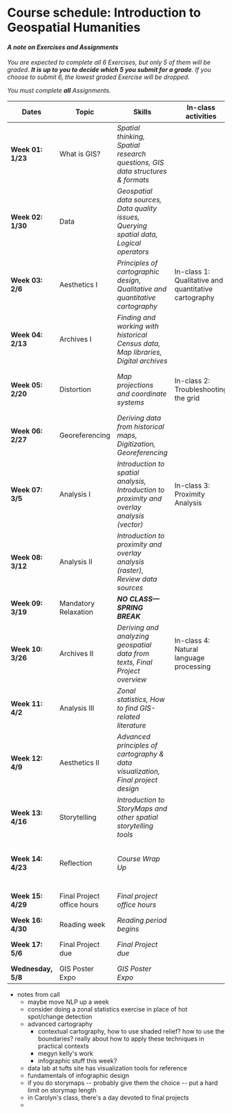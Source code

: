 # Course schedule: Introduction to Geospatial Humanities

#### *A note on Exercises and Assignments*

*You are expected to complete all 6 Exercises, but only 5 of them will be graded. ***It is up to you to decide which 5 you submit for a grade***. If you choose to submit 6, the lowest graded Exercise will be dropped.*

*You must complete ***all*** Assignments.*

| **Dates**          | **Topic**                  | **Skills**                                                                                  | **In-class activities**                              | **Exercises Assigned**                                   | **Exercises Due**                                        | **Assignments Assigned**                                 | **Assignments Due**                                      |
| ------------------ | -------------------------- | ------------------------------------------------------------------------------------------- | ---------------------------------------------------- | -------------------------------------------------------- | -------------------------------------------------------- | -------------------------------------------------------- | -------------------------------------------------------- |
| **Week 01: 1/23**  | What is GIS?               | *Spatial thinking, Spatial research questions, GIS data structures & formats*               |                                                      | Exercise 1: Learning ArcGIS Pro basics                   |                                                          |                                                          |                                                          |
| **Week 02: 1/30**  | Data                       | *Geospatial data sources, Data quality issues, Querying spatial data, Logical operators*    |                                                      | Exercise 2: Querying data within ArcGIS Pro              | Exercise 1: Learning ArcGIS Pro basics                   |                                                          |                                                          |
| **Week 03: 2/6**   | Aesthetics I               | *Principles of cartographic design, Qualitative and quantitative cartography*               | In-class 1: Qualitative and quantitative cartography |                                                          | Exercise 2: Querying data within ArcGIS Pro              | Assignment 1: Cartographic Design                        |                                                          |
| **Week 04: 2/13**  | Archives I                 | *Finding and working with historical Census data, Map libraries, Digital archives*          |                                                      | Exercise 3: Working with historical census data in GIS   |                                                          |                                                          | Assignment 1: Cartographic Design                        |
| **Week 05: 2/20**  | Distortion                 | *Map projections and coordinate systems*                                                    | In-class 2: Troubleshooting the grid                 |                                                          | Exercise 3: Working with historical census data in GIS   | Assignment 2: Census Discovery and Documentation         |                                                          |
| **Week 06: 2/27**  | Georeferencing             | *Deriving data from historical maps, Digitization, Georeferencing*                          |                                                      | Exercise 4: Creating geospatial data with georeferencing |                                                          |                                                          | Assignment 2: Census Discovery and Documentation         |
| **Week 07: 3/5**   | Analysis I                 | *Introduction to spatial analysis, Introduction to proximity and overlay analysis (vector)* | In-class 3: Proximity Analysis                       |                                                          | Exercise 4: Creating geospatial data with georeferencing | Assignment 3: Spatial Thinking & Spatial Problem Solving |                                                          |
| **Week 08: 3/12**  | Analysis II                | *Introduction to proximity and overlay analysis (raster), Review data sources*              |                                                      | Exercise 5: Overlay Analysis                             |                                                          | Assignment 4: Project Data Search and Documentation      | Assignment 3: Spatial Thinking & Spatial Problem Solving |
| **Week 09: 3/19**  | Mandatory Relaxation       | ***NO CLASS—SPRING BREAK***                                                                 |                                                      |                                                          | Exercise 5: Overlay Analysis                             |                                                          |                                                          |
| **Week 10: 3/26**  | Archives II                | *Deriving and analyzing geospatial data from texts, Final Project overview*                 | In-class 4: Natural language processing              |                                                          |                                                          | Assignment 5: Final Project (Multiple components)        | Assignment 4: Project Data Search and Documentation      |
| **Week 11: 4/2**   | Analysis III               | *Zonal statistics, How to find GIS-related literature*                                      |                                                      | Exercise 6: Zonal statistics                             |                                                          |                                                          |                                                          |
| **Week 12: 4/9**   | Aesthetics II              | *Advanced principles of cartography & data visualization, Final project design*             |                                                      |                                                          | Exercise 6: Zonal statistics                             |                                                          | Assignment 5.1: Detailed Project Proposal                |
| **Week 13: 4/16**  | Storytelling               | *Introduction to StoryMaps and other spatial storytelling tools*                            |                                                      | Exercise 7: Developing interactive online narratives     |                                                          |                                                          |                                                          |
| **Week 14: 4/23**  | Reflection                 | *Course Wrap Up*                                                                            |                                                      |                                                          | Exercise 7: Developing interactive online narratives     |                                                          |                                                          |
| **Week 15: 4/29**  | Final Project office hours | *Final project office hours*                                                                |                                                      |                                                          |                                                          |                                                          | Assignment 5.2: Final Project Draft                      |
| **Week 16: 4/30**  | Reading week               | *Reading period begins*                                                                     |                                                      |                                                          |                                                          |                                                          |                                                          |
| **Week 17: 5/6**   | Final Project due          | *Final Project due*                                                                         |                                                      |                                                          |                                                          |                                                          | Assignment 5.3: Final Project                            |
| **Wednesday, 5/8** | GIS Poster Expo            | *GIS Poster Expo*                                                                           |                                                      |                                                          |                                                          |                                                          |                                                          |

* notes from call
  * maybe move NLP up a week
  * consider doing a zonal statistics exercise in place of hot spot/change detection
  * advanced cartography
    * contextual cartography, how to use shaded relief? how to use the boundaries? really about how to apply these techniques in practical contexts
    * megyn kelly's work
    * infographic stuff this week?
  * data lab at tufts site has visualization tools for reference
  * fundamentals of infographic design
  * if you do storymaps -- probably give them the choice -- put a hard limit on storymap length
  * in Carolyn's class, there's a day devoted to final projects
  * 